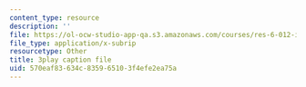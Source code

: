 ```yaml
---
content_type: resource
description: ''
file: https://ol-ocw-studio-app-qa.s3.amazonaws.com/courses/res-6-012-introduction-to-probability-spring-2018/570eaf83634c835965103f4efe2ea75a_uL31gpFdarc.srt
file_type: application/x-subrip
resourcetype: Other
title: 3play caption file
uid: 570eaf83-634c-8359-6510-3f4efe2ea75a
---
```

